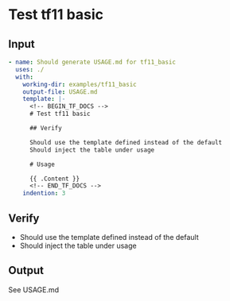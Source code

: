 # Test tf11 basic

## Input

```yaml
- name: Should generate USAGE.md for tf11_basic
  uses: ./
  with:
    working-dir: examples/tf11_basic
    output-file: USAGE.md
    template: |-
      <!-- BEGIN_TF_DOCS -->
      # Test tf11 basic

      ## Verify

      Should use the template defined instead of the default
      Should inject the table under usage

      # Usage

      {{ .Content }}
      <!-- END_TF_DOCS -->
    indention: 3
```

## Verify

- Should use the template defined instead of the default
- Should inject the table under usage

## Output

See USAGE.md
